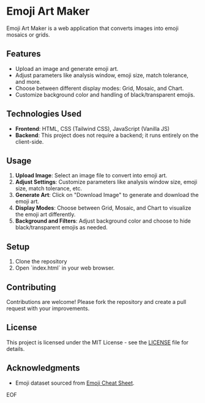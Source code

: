 
# Emoji Art Maker

Emoji Art Maker is a web application that converts images into emoji mosaics or grids.

## Features

- Upload an image and generate emoji art.
- Adjust parameters like analysis window, emoji size, match tolerance, and more.
- Choose between different display modes: Grid, Mosaic, and Chart.
- Customize background color and handling of black/transparent emojis.

## Technologies Used

- **Frontend**: HTML, CSS (Tailwind CSS), JavaScript (Vanilla JS)
- **Backend**: This project does not require a backend; it runs entirely on the client-side.

## Usage

1. **Upload Image**: Select an image file to convert into emoji art.
2. **Adjust Settings**: Customize parameters like analysis window size, emoji size, match tolerance, etc.
3. **Generate Art**: Click on "Download Image" to generate and download the emoji art.
4. **Display Modes**: Choose between Grid, Mosaic, and Chart to visualize the emoji art differently.
5. **Background and Filters**: Adjust background color and choose to hide black/transparent emojis as needed.

## Setup

1. Clone the repository
2. Open \`index.html\` in your web browser.

## Contributing

Contributions are welcome! Please fork the repository and create a pull request with your improvements.

## License

This project is licensed under the MIT License - see the [LICENSE](LICENSE) file for details.

## Acknowledgments

- Emoji dataset sourced from [Emoji Cheat Sheet](https://github.com/ikatyang/emoji-cheat-sheet).

EOF
